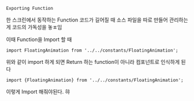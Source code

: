 ```
Exporting Function
```     

한 스크린에서 동작하는 Function 코드가 길어질 때 소스 파일을 따로 만들어 관리하는게 코드의 가독성을 놓ㅍ임

이때 Function을 Import 할 때

```
import FloatingAnimation from '../../constants/FloatingAnimation';
```    
위와 같이 import 하게 되면 Return 하는 function이 아니라 컴포넌트로 인식하게 된다


```       
import {FloatingAnimation} from '../../constants/FloatingAnimation';
```    
이렇게 Import 해줘야된다.
햐